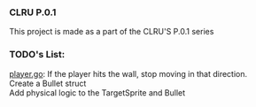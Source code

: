 ### CLRU P.0.1
This project is made as a part of the CLRU'S P.0.1 series

### TODO's List:
[player.go](https://github.com/thaibui2308/p01/blob/main/breakout/player.go): If the player hits the wall, stop moving in that direction. 
<br>
Create a Bullet struct 
<br>
Add physical logic to the TargetSprite and Bullet 